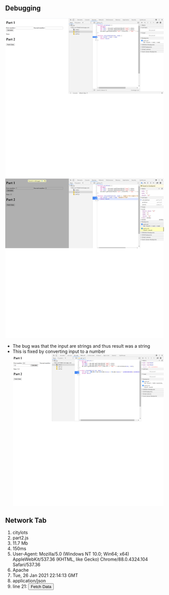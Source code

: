 ## Debugging
 ![image](part3.1.png)
 ![image](part3.2.png)
 - The bug was that the input are strings and thus result was a string
 - This is fixed by converting input to a number
 ![image](part3fixed.png)
## Network Tab
 1. citylots
 2. part2.js
 3. 11.7 Mb
 4. 150ms
 5. User-Agent: Mozilla/5.0 (Windows NT 10.0; Win64; x64) AppleWebKit/537.36 (KHTML, like Gecko) Chrome/88.0.4324.104 Safari/537.36
 6. Apache
 7. Tue, 26 Jan 2021 22:14:13 GMT
 8. application/json
 9. line 21: <button onClick={fetchData()}>Fetch Data</button>
